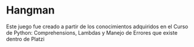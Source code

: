 # Hangman
Este juego fue creado a partir de los conocimientos adquiridos en el Curso de Python: Comprehensions, Lambdas y Manejo de Errores que existe dentro de Platzi
